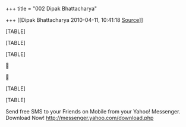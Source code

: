 +++
title = "002 Dipak Bhattacharya"

+++
[[Dipak Bhattacharya	2010-04-11, 10:41:18 [Source](https://groups.google.com/g/bvparishat/c/3S-fzOx9AnI)]]



[TABLE]

[TABLE]

[TABLE]





[TABLE]

[TABLE]

  
Send free SMS to your Friends on Mobile from your Yahoo! Messenger. Download Now! <http://messenger.yahoo.com/download.php>

